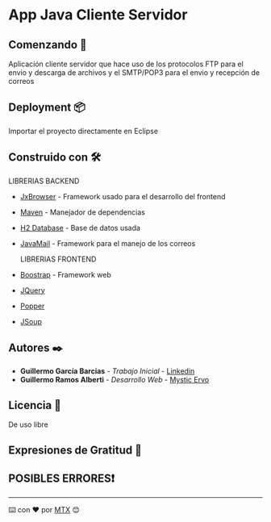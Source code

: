 # App Java Cliente Servidor

## Comenzando 🚀

Aplicación cliente servidor que hace uso de los protocolos FTP para el envio y descarga de archivos y el SMTP/POP3 para el envio y recepción de correos

## Deployment 📦

Importar el proyecto directamente en Eclipse

## Construido con 🛠️

  LIBRERIAS BACKEND
* [JxBrowser](https://mvnrepository.com/artifact/jxbrowser/jxbrowser-win/) - Framework usado para el desarrollo del frontend
* [Maven](https://maven.apache.org/) - Manejador de dependencias
* [H2 Database](https://mvnrepository.com/artifact/com.h2database/h2/) - Base de datos usada
* [JavaMail](https://mvnrepository.com/artifact/javax.mail/mail) - Framework para el manejo de los correos 

  LIBRERIAS FRONTEND
* [Boostrap](https://mvnrepository.com/artifact/org.webjars/bootsrap) - Framework web
* [JQuery](https://mvnrepository.com/artifact/org.webjars/jquery)
* [Popper](https://mvnrepository.com/artifact/org.webjars.bower/popper.js)
* [JSoup](https://mvnrepository.com/artifact/org.jsoup/jsoup)

## Autores ✒️

* **Guillermo García Barcias** - *Trabajo Inicial* - [Linkedin](https://www.linkedin.com/in/guillermo-barcia-molina-311b3a167/)
* **Guillermo Ramos Alberti** - *Desarrollo Web* - [Mystic Ervo](https://github.com/Mystic-Ervo)

## Licencia 📄

De uso libre

## Expresiones de Gratitud 🎁

## POSIBLES ERRORES❗️ 

---
⌨️ con ❤️ por [MTX](https://github.com/METHOX) 😊
